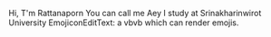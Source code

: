 Hi, T'm Rattanaporn
You can call me Aey
I study at Srinakharinwirot University
EmojiconEditText: a vbvb which can render emojis.
